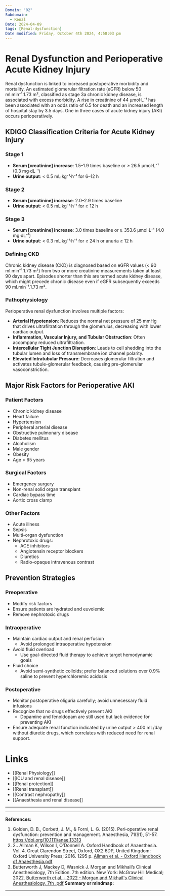```yaml
---
Domain: "02"
Subdomain:
  - Renal
Date: 2024-04-09
tags: [Renal-dysfunction]
Date modified: Friday, October 4th 2024, 4:58:03 pm
---
```


# Renal Dysfunction and Perioperative Acute Kidney Injury

Renal dysfunction is linked to increased postoperative morbidity and mortality. An estimated glomerular filtration rate (eGFR) below 50 ml.min⁻¹.1.73 m², classified as stage 3a chronic kidney disease, is associated with excess morbidity. A rise in creatinine of 44 µmol·L⁻¹ has been associated with an odds ratio of 6.5 for death and an increased length of hospital stay by 3.5 days. One in three cases of acute kidney injury (AKI) occurs perioperatively.

## KDIGO Classification Criteria for Acute Kidney Injury

### Stage 1
- **Serum [creatinine] increase**: 1.5–1.9 times baseline or ≥ 26.5 µmol·L⁻¹ (0.3 mg·dL⁻¹)
- **Urine output**: < 0.5 mL·kg⁻¹·h⁻¹ for 6–12 h

### Stage 2
- **Serum [creatinine] increase**: 2.0–2.9 times baseline
- **Urine output**: < 0.5 mL·kg⁻¹·h⁻¹ for ≥ 12 h

### Stage 3
- **Serum [creatinine] increase**: 3.0 times baseline or ≥ 353.6 µmol·L⁻¹ (4.0 mg·dL⁻¹)
- **Urine output**: < 0.3 mL·kg⁻¹·h⁻¹ for ≥ 24 h or anuria ≥ 12 h

### Defining CKD

Chronic kidney disease (CKD) is diagnosed based on eGFR values (< 90 ml.min⁻¹.1.73 m²) from two or more creatinine measurements taken at least 90 days apart. Episodes shorter than this are termed acute kidney disease, which might precede chronic disease even if eGFR subsequently exceeds 90 ml.min⁻¹.1.73 m².

### Pathophysiology

Perioperative renal dysfunction involves multiple factors:

- **Arterial Hypotension**: Reduces the normal net pressure of 25 mmHg that drives ultrafiltration through the glomerulus, decreasing with lower cardiac output.
- **Inflammation, Vascular Injury, and Tubular Obstruction**: Often accompany reduced ultrafiltration.
- **Intercellular Tight Junction Disruption**: Leads to cell shedding into the tubular lumen and loss of transmembrane ion channel polarity.
- **Elevated Intratubular Pressure**: Decreases glomerular filtration and activates tubule-glomerular feedback, causing pre-glomerular vasoconstriction.

## Major Risk Factors for Perioperative AKI

### Patient Factors
- Chronic kidney disease
- Heart failure
- Hypertension
- Peripheral arterial disease
- Obstructive pulmonary disease
- Diabetes mellitus
- Alcoholism
- Male gender
- Obesity
- Age > 65 years

### Surgical Factors
- Emergency surgery
- Non-renal solid organ transplant
- Cardiac bypass time
- Aortic cross clamp

### Other Factors
- Acute illness
- Sepsis
- Multi-organ dysfunction
- Nephrotoxic drugs:
  - ACE inhibitors
  - Angiotensin receptor blockers
  - Diuretics
  - Radio-opaque intravenous contrast

## Prevention Strategies

### Preoperative
- Modify risk factors
- Ensure patients are hydrated and euvolemic
- Remove nephrotoxic drugs

### Intraoperative
- Maintain cardiac output and renal perfusion
  - Avoid prolonged intraoperative hypotension
- Avoid fluid overload
  - Use goal-directed fluid therapy to achieve target hemodynamic goals
- Fluid choice
  - Avoid semi-synthetic colloids; prefer balanced solutions over 0.9% saline to prevent hyperchloremic acidosis

### Postoperative
- Monitor postoperative oliguria carefully; avoid unnecessary fluid infusions
- Recognize that no drugs effectively prevent AKI
  - Dopamine and fenoldopam are still used but lack evidence for preventing AKI
- Ensure adequate renal function indicated by urine output > 400 mL/day without diuretic drugs, which correlates with reduced need for renal support.

# Links
- [[Renal Physiology]]
- [[ICU and renal disease]]
- [[Renal protection]]
- [[Renal transplant]]
- [[Contrast nephropathy]]
- [[Anaesthesia and renal disease]]

---

---
**References:**

1. Golden, D. B., Corbett, J. M., & Forni, L. G. (2015). Peri‐operative renal dysfunction: prevention and management. Anaesthesia, 71(S1), 51-57. https://doi.org/10.1111/anae.13313
2. 2.. Allman K, Wilson I, O’Donnell A. Oxford Handbook of Anaesthesia. Vol. 4. Great Clarendon Street, Oxford, OX2 6DP, United Kingdom: Oxford University Press; 2016. 1295 p. [Allman et al. - Oxford Handbook of Anaesthesia.pdf](zotero://select/library/items/GVXR8QCK)
3. Butterworth J, Mackey D, Wasnick J. Morgan and Mikhail’s Clinical Anesthesiology, 7th Edition. 7th edition. New York: McGraw Hill Medical; 2022. [Butterworth et al. - 2022 - Morgan and Mikhail's Clinical Anesthesiology, 7th .pdf](zotero://select/library/items/UWTJV8UG)
**Summary or mindmap:**

------------------------------------------------------------------------------------------------------------------------------------------------------------------------------------------------------------------------------
